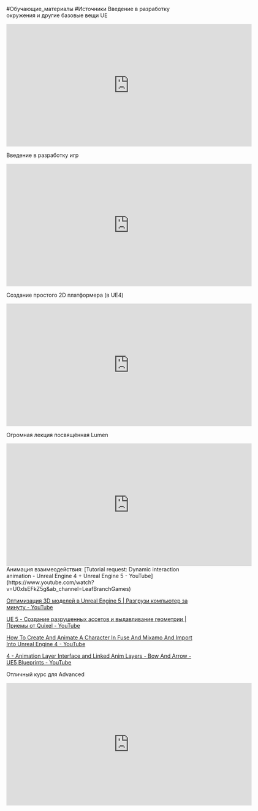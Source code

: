 #Обучающие_материалы #Источники
Введение в разработку окружения и другие базовые вещи UE
<iframe width=640 height=320 src="https://www.youtube.com/embed/k-zMkzmduqI" title="Unreal Engine 5 Beginner Tutorial - UE5 Starter Course 2022" frameborder="0" allow="accelerometer; autoplay; clipboard-write; encrypted-media; gyroscope; picture-in-picture" allowfullscreen></iframe>

Введение в разработку игр
<iframe width=640 height=320 src="https://www.youtube.com/embed/ITCWa3oLNAQ" title="How to Create a Game in Unreal Engine 5 - UE5 Beginner Tutorial" frameborder="0" allow="accelerometer; autoplay; clipboard-write; encrypted-media; gyroscope; picture-in-picture" allowfullscreen></iframe>

Создание простого 2D платформера (в UE4)
<iframe width=640 height=320 src="https://www.youtube.com/embed/ltdybFxS59I" title="Платформер на Unreal Engine 4 - Часть 1" frameborder="0" allow="accelerometer; autoplay; clipboard-write; encrypted-media; gyroscope; picture-in-picture" allowfullscreen></iframe>

Огромная лекция посвящённая Lumen
<iframe width=640 height=320  src="https://www.youtube.com/embed/QdV_e-U7_pQ" title="Lumen | Inside Unreal" frameborder="0" allow="accelerometer; autoplay; clipboard-write; encrypted-media; gyroscope; picture-in-picture" allowfullscreen></iframe>
Анимация взаимеодействия:
[Tutorial request: Dynamic interaction animation - Unreal Engine 4 + Unreal Engine 5 - YouTube](https://www.youtube.com/watch?v=U0xlsEFkZ5g&ab_channel=LeafBranchGames)

[Оптимизация 3D моделей в Unreal Engine 5 | Разгрузи компьютер за минуту - YouTube](https://www.youtube.com/watch?v=2KJOvqbc0RI&ab_channel=MULTITOOL)

[UE 5 - Создание разрушенных ассетов и выдавливание геометрии | Приемы от Quixel - YouTube](https://www.youtube.com/watch?v=3UdMenlyPCk&ab_channel=DenisKozhar)

[How To Create And Animate A Character In Fuse And Mixamo And Import Into Unreal Engine 4 - YouTube](https://www.youtube.com/watch?v=Ht0ekszftsA&ab_channel=MattAspland)

[4 - Animation Layer Interface and Linked Anim Layers - Bow And Arrow - UE5 Blueprints - YouTube](https://www.youtube.com/watch?v=WAkiE6rQutU&ab_channel=DruidMechanics)

Отличный курс для Advanced
<iframe width="640" height="320" src="https://www.youtube.com/embed/6UlU_FsicK8" title="Unreal Engine 5 – Full Course for Beginners" frameborder="0" allow="accelerometer; autoplay; clipboard-write; encrypted-media; gyroscope; picture-in-picture; web-share" allowfullscreen></iframe>
